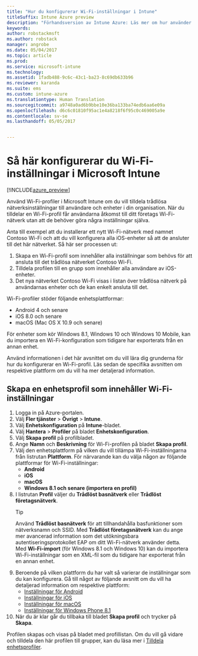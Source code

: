 ```yaml
---
title: "Hur du konfigurerar Wi-Fi-inställningar i Intune"
titleSuffix: Intune Azure preview
description: "Förhandsversion av Intune Azure: Läs mer om hur använder Intune för att konfigurera Wi-Fi-anslutningar på enheter som du hanterar."
keywords: 
author: robstackmsft
ms.author: robstack
manager: angrobe
ms.date: 05/04/2017
ms.topic: article
ms.prod: 
ms.service: microsoft-intune
ms.technology: 
ms.assetid: 1fadb488-9c6c-43c1-ba23-8c69db633b96
ms.reviewer: karanda
ms.suite: ems
ms.custom: intune-azure
ms.translationtype: Human Translation
ms.sourcegitcommit: a9748a0ad6b9bbe10e36ba133ba74edb6aa6e09a
ms.openlocfilehash: d6c6c01810f95ac1e4a8218f6f95c0c469005a9e
ms.contentlocale: sv-se
ms.lasthandoff: 05/05/2017


---
```


# <a name="how-to-configure-wi-fi-settings-in-microsoft-intune"></a>Så här konfigurerar du Wi-Fi-inställningar i Microsoft Intune

[!INCLUDE[azure_preview](../includes/azure_preview.md)]

Använd Wi-Fi-profiler i Microsoft Intune om du vill tilldela trådlösa nätverksinställningar till användare och enheter i din organisation. När du tilldelar en Wi-Fi-profil får användarna åtkomst till ditt företags Wi-Fi-nätverk utan att de behöver göra några inställningar själva.

Anta till exempel att du installerar ett nytt Wi-Fi-nätverk med namnet Contoso Wi-Fi och att du vill konfigurera alla iOS-enheter så att de ansluter till det här nätverket. Så här ser processen ut:

1. Skapa en Wi-Fi-profil som innehåller alla inställningar som behövs för att ansluta till det trådlösa nätverket Contoso Wi-Fi.
2. Tilldela profilen till en grupp som innehåller alla användare av iOS-enheter.
3. Det nya nätverket Contoso Wi-Fi visas i listan över trådlösa nätverk på användarnas enheter och de kan enkelt ansluta till det.

Wi-Fi-profiler stöder följande enhetsplattformar:

- Android 4 och senare
- iOS 8.0 och senare
- macOS (Mac OS X 10.9 och senare)

För enheter som kör Windows 8.1, Windows 10 och Windows 10 Mobile, kan du importera en Wi-Fi-konfiguration som tidigare har exporterats från en annan enhet.

Använd informationen i det här avsnittet om du vill lära dig grunderna för hur du konfigurerar en Wi-Fi-profil. Läs sedan de specifika avsnitten om respektive plattform om du vill ha mer detaljerad information.

## <a name="create-a-device-profile-containing-wi-fi-settings"></a>Skapa en enhetsprofil som innehåller Wi-Fi-inställningar

1. Logga in på Azure-portalen.
2. Välj **Fler tjänster** > **Övrigt** > **Intune**.
3. Välj **Enhetskonfiguration** på **Intune**-bladet.
2. Välj **Hantera** > **Profiler** på bladet **Enhetskonfiguration**.
3. Välj **Skapa profil** på profilbladet.
4. Ange **Namn** och **Beskrivning** för Wi-Fi-profilen på bladet **Skapa profil**.
5. Välj den enhetsplattform på vilken du vill tillämpa Wi-Fi-inställningarna från listrutan **Plattform**. För närvarande kan du välja någon av följande plattformar för Wi-Fi-inställningar:
    - **Android**
    - **iOS**
    - **macOS**
    - **Windows 8.1 och senare (importera en profil)**
6. I listrutan **Profil** väljer du **Trådlöst basnätverk** eller **Trådlöst företagsnätverk**.
    >[!TIP]
    >Använd **Trådlöst basnätverk** för att tillhandahålla basfunktioner som nätverksnamn och SSID. Med **Trådlöst företagsnätverk** kan du ange mer avancerad information som det utökningsbara autentiseringsprotokollet EAP om ditt Wi-Fi-nätverk använder detta. Med **Wi-Fi-import** (för Windows 8.1 och Windows 10) kan du importera Wi-Fi-inställningar som en XML-fil som du tidigare har exporterat från en annan enhet.
7. Beroende på vilken plattform du har valt så varierar de inställningar som du kan konfigurera. Gå till något av följande avsnitt om du vill ha detaljerad information om respektive plattform:
    - [Inställningar för Android](wi-fi-for-android.md)
    - [Inställningar för iOS](wi-fi-for-ios.md)
    - [Inställningar för macOS](wi-fi-for-macos.md)
    - [Inställningar för Windows Phone 8.1](wi-fi-import-for-windows-8-1.md)
8. När du är klar går du tillbaka till bladet **Skapa profil** och trycker på **Skapa**.

Profilen skapas och visas på bladet med profillistan.
Om du vill gå vidare och tilldela den här profilen till grupper, kan du läsa mer i [Tilldela enhetsprofiler](how-to-assign-device-profiles.md).


